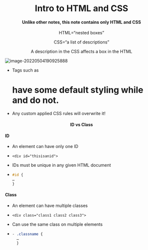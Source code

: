 <h1 align="center">Intro to HTML and CSS</h1>

<h4 align="center">Unlike other notes, this note contains only HTML and CSS</h4>

<p align="center">HTML=“nested boxes”</p>

<p align="center">CSS=“a list of descriptions”</p>

<p align="center">A description in the CSS affects a box in the HTML</p>

![image-20220504190925888](../../../GitHub/FigureBed/image-20220504190925888.png)

- Tags such as <h1> have some default styling while <div> and <span> do
    not.
- Any custom applied CSS rules will overwrite it!

<h4 align="center"> ID vs Class </h4>

#### ID

- An element can have only
  one ID

- `<div id="thisisanid">`

- IDs must be unique in any
  given HTML document

- ~~~css
  #id {
  …
  }
  ~~~

#### Class

- An element can have
  multiple classes

- `<div class="class1
  class2 class3">`

- Can use the same class
  on multiple elements

- ~~~css
  - .classname {
    …
    }
  ~~~

